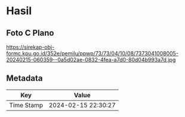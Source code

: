 # Hasil

## Foto C Plano

https://sirekap-obj-formc.kpu.go.id/352e/pemilu/ppwp/73/73/04/10/08/7373041008005-20240215-060359--0a5d02ae-0832-4fea-a7d0-80d04b993a7d.jpg


## Metadata

| Key        | Value               |
| ---------- | ------------------- |
| Time Stamp | 2024-02-15 22:30:27 |



